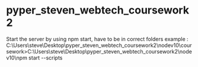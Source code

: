 
# pyper_steven_webtech_coursework2
Start the server by using npm start, have to be in correct folders
example : C:\Users\steve\Desktop\pyper_steven_webtech_coursework2\nodev10\coursework>C:\Users\steve\Desktop\pyper_steven_webtech_coursework2\nodev10\npm start --scripts